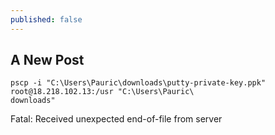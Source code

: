 ```yaml
---
published: false
---
```

## A New Post


```shell
pscp -i "C:\Users\Pauric\downloads\putty-private-key.ppk" root@18.218.102.13:/usr "C:\Users\Pauric\
downloads"
```

Fatal: Received unexpected end-of-file from server
